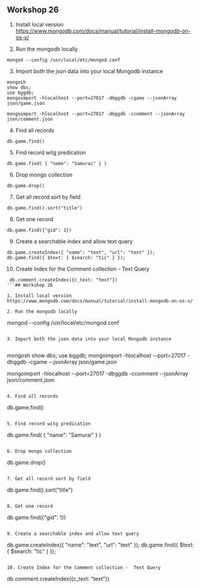 ## Workshop 26

1. Install local version https://www.mongodb.com/docs/manual/tutorial/install-mongodb-on-os-x/

2. Run the mongodb locally

```
mongod --config /usr/local/etc/mongod.conf
```

3. Import both the json data into your local Mongodb instance


```
mongosh
show dbs;
use bggdb;
mongoimport -hlocalhost --port=27017 -dbggdb -cgame --jsonArray json/game.json

mongoimport -hlocalhost --port=27017 -dbggdb -ccomment --jsonArray json/comment.json
```

4. Find all records
```
db.game.find()
```

5. Find record witg predication
```
db.game.find( { "name": "Samurai" } )
```

6. Drop mongo collection
```
db.game.drop()
```

7. Get all record sort by field
```
db.game.find().sort("title")
```

8. Get one record
```
db.game.find({"gid": 1})
```

9. Create a searchable index and allow text query

```
db.game.createIndex({ "name": "text", "url": "text" });
db.game.find({ $text: { $search: "tic" } });
```

10. Create Index for the Comment collection -  Text Query

```
 db.comment.createIndex({c_text: "text"})
```## Workshop 26

1. Install local version https://www.mongodb.com/docs/manual/tutorial/install-mongodb-on-os-x/

2. Run the mongodb locally

```
mongod --config /usr/local/etc/mongod.conf
```

3. Import both the json data into your local Mongodb instance


```
mongosh
show dbs;
use bggdb;
mongoimport -hlocalhost --port=27017 -dbggdb -cgame --jsonArray json/game.json

mongoimport -hlocalhost --port=27017 -dbggdb -ccomment --jsonArray json/comment.json
```

4. Find all records
```
db.game.find()
```

5. Find record witg predication
```
db.game.find( { "name": "Samurai" } )
```

6. Drop mongo collection
```
db.game.drop()
```

7. Get all record sort by field
```
db.game.find().sort("title")
```

8. Get one record
```
db.game.find({"gid": 1})
```

9. Create a searchable index and allow text query

```
db.game.createIndex({ "name": "text", "url": "text" });
db.game.find({ $text: { $search: "tic" } });
```

10. Create Index for the Comment collection -  Text Query

```
 db.comment.createIndex({c_text: "text"})
```